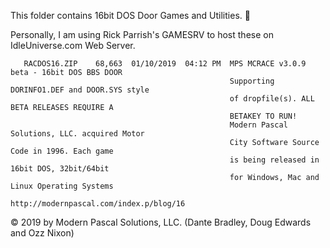 This folder contains 16bit DOS Door Games and Utilities.   :no_mobile_phones:

Personally, I am using Rick Parrish's GAMESRV to host these on IdleUniverse.com Web Server.
```
   RACDOS16.ZIP    68,663  01/10/2019  04:12 PM  MPS MCRACE v3.0.9 beta - 16bit DOS BBS DOOR
                                                 Supporting DORINFO1.DEF and DOOR.SYS style
                                                 of dropfile(s). ALL BETA RELEASES REQUIRE A
                                                 BETAKEY TO RUN!
                                                 Modern Pascal Solutions, LLC. acquired Motor
                                                 City Software Source Code in 1996. Each game
                                                 is being released in 16bit DOS, 32bit/64bit
                                                 for Windows, Mac and Linux Operating Systems
                                                 http://modernpascal.com/index.p/blog/16
```

:copyright: 2019 by Modern Pascal Solutions, LLC. (Dante Bradley, Doug Edwards and Ozz Nixon)
